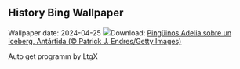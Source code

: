 ## History Bing Wallpaper
Wallpaper date: 2024-04-25
![](https://www.bing.com/th?id=OHR.PenguinDirections_ES-ES2470115547_UHD.jpg&w=1000)Download: [Pingüinos Adelia sobre un iceberg, Antártida (© Patrick J. Endres/Getty Images)](https://www.bing.com/th?id=OHR.PenguinDirections_ES-ES2470115547_UHD.jpg)

Auto get programm by LtgX

